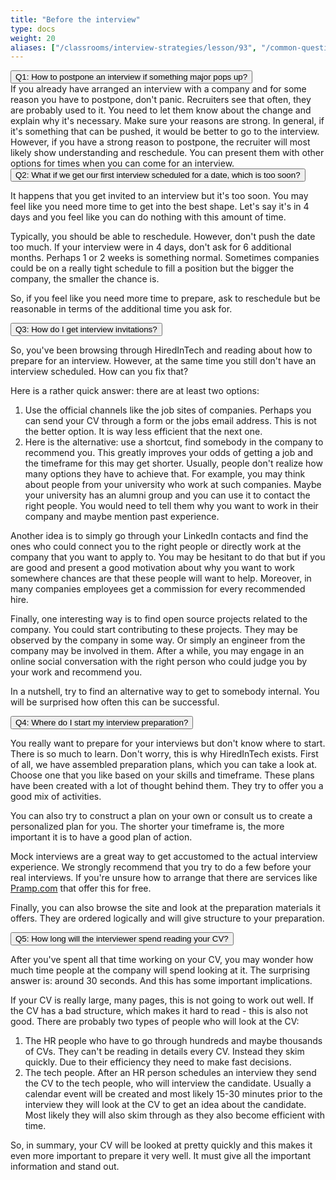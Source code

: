 ```yaml
---
title: "Before the interview"
type: docs
weight: 20
aliases: ["/classrooms/interview-strategies/lesson/93", "/common-questions/before-the-interview"]
---
```


<div class="accordion" id="accordionExample" class="open">
  <div class="accordion-item">
    <div class="accordion-header" id="headingOne">
      <button class="accordion-button collapsed" type="button" data-bs-toggle="collapse" data-bs-target="#collapseOne" aria-expanded="false" aria-controls="collapseOne">
        Q1: How to postpone an interview if something major pops up?
      </button>
    </div>
    <div id="collapseOne" class="accordion-collapse collapse" aria-labelledby="headingOne" data-bs-parent="#accordionExample">
      <div class="accordion-body">
        If you already have arranged an interview with a company and for some reason you have to postpone, don't panic. Recruiters see that often, they are probably used to it. You need to let them know about the change and explain why it's necessary. Make sure your reasons are strong. In general, if it's something that can be pushed, it would be better to go to the interview. However, if you have a strong reason to postpone, the recruiter will most likely show understanding and reschedule. You can present them with other options for times when you can come for an interview.
      </div>
    </div>
  </div>

  <div class="accordion-item">
    <div class="accordion-header" id="headingTwo">
      <button class="accordion-button collapsed" type="button" data-bs-toggle="collapse" data-bs-target="#collapseTwo" aria-expanded="false" aria-controls="collapseTwo">
        Q2: What if we get our first interview scheduled for a date, which is too soon?
      </button>
    </div>
    <div id="collapseTwo" class="accordion-collapse collapse" aria-labelledby="headingTwo" data-bs-parent="#accordionExample">
      <div class="accordion-body">
        <p>It happens that you get invited to an interview but it's too soon. You may feel like you need more time to get into the best shape. Let's say it's in 4 days and you feel like you can do nothing with this amount of time.</p>
        <p>Typically, you should be able to reschedule. However, don't push the date too much. If your interview were in 4 days, don't ask for 6 additional months. Perhaps 1 or 2 weeks is something normal. Sometimes companies could be on a really tight schedule to fill a position but the bigger the company, the smaller the chance is.</p>
        <p>So, if you feel like you need more time to prepare, ask to reschedule but be reasonable in terms of the additional time you ask for.</p>
      </div>
    </div>
  </div>

  <div class="accordion-item">
    <div class="accordion-header" id="headingTwo">
      <button class="accordion-button collapsed" type="button" data-bs-toggle="collapse" data-bs-target="#collapseThree" aria-expanded="false" aria-controls="collapseThree">
        Q3: How do I get interview invitations?
      </button>
    </div>
    <div id="collapseThree" class="accordion-collapse collapse" aria-labelledby="headingThree" data-bs-parent="#accordionExample">
      <div class="accordion-body">
        <p>So, you've been browsing through HiredInTech and reading about how to prepare for an interview. However, at the same time you still don't have an interview scheduled. How can you fix that?</p>
        <p>Here is a rather quick answer: there are at least two options:</p>
        <ol>
        <li> Use the official channels like the job sites of companies. Perhaps you can send your CV through a form or the jobs email address. This is not the better option. It is way less efficient that the next one.</li>
        <li> Here is the alternative: use a shortcut, find somebody in the company to recommend you. This greatly improves your odds of getting a job and the timeframe for this may get shorter. Usually, people don't realize how many options they have to achieve that. For example, you may think about people from your university who work at such companies. Maybe your university has an alumni group and you can use it to contact the right people. You would need to tell them why you want to work in their company and maybe mention past experience.</li>
        </ol>
        <p>Another idea is to simply go through your LinkedIn contacts and find the ones who could connect you to the right people or directly work at the company that you want to apply to. You may be hesitant to do that but if you are good and present a good motivation about why you want to work somewhere chances are that these people will want to help. Moreover, in many companies employees get a commission for every recommended hire.</p>
        <p>Finally, one interesting way is to find open source projects related to the company. You could start contributing to these projects. They may be observed by the company in some way. Or simply an engineer from the company may be involved in them. After a while, you may engage in an online social conversation with the right person who could judge you by your work and recommend you.</p>
        <p>In a nutshell, try to find an alternative way to get to somebody internal. You will be surprised how often this can be successful.</p>
      </div>
    </div>
  </div>

  <div class="accordion-item">
    <div class="accordion-header" id="headingFour">
      <button class="accordion-button collapsed" type="button" data-bs-toggle="collapse" data-bs-target="#collapseFour" aria-expanded="false" aria-controls="collapseFour">
        Q4: Where do I start my interview preparation?
      </button>
    </div>
    <div id="collapseFour" class="accordion-collapse collapse" aria-labelledby="headingFour" data-bs-parent="#accordionExample">
      <div class="accordion-body">
        <p>You really want to prepare for your interviews but don't know where to start. There is so much to learn. Don't worry, this is why HiredInTech exists. First of all, we have assembled preparation plans, which you can take a look at. Choose one that you like based on your skills and timeframe. These plans have been created with a lot of thought behind them. They try to offer you a good mix of activities.</p>
        <p>You can also try to construct a plan on your own or consult us to create a personalized plan for you. The shorter your timeframe is, the more important it is to have a good plan of action.</p>
        <p>Mock interviews are a great way to get accustomed to the actual interview experience. We strongly recommend that you try to do a few before your real interviews. If you're unsure how to arrange that there are services like <a href="http://www.pramp.com/ref/hiredintech?utm_source=hiredintech&utm_medium=website-link&utm_campaign=HiredInTech" target="_blank">Pramp.com</a> that offer this for free.
        <p>Finally, you can also browse the site and look at the preparation materials it offers. They are ordered logically and will give structure to your preparation.</p>
      </div>
    </div>
  </div>

  <div class="accordion-item">
    <div class="accordion-header" id="headingFive">
      <button class="accordion-button collapsed" type="button" data-bs-toggle="collapse" data-bs-target="#collapseFive" aria-expanded="false" aria-controls="collapseFive">
        Q5: How long will the interviewer spend reading your CV?
      </button>
    </div>
    <div id="collapseFive" class="accordion-collapse collapse" aria-labelledby="headingFive" data-bs-parent="#accordionExample">
      <div class="accordion-body">
        <p>After you've spent all that time working on your CV, you may wonder how much time people at the company will spend looking at it. The surprising answer is: around 30 seconds. And this has some important implications.</p>
        <p>If your CV is really large, many pages, this is not going to work out well. If the CV has a bad structure, which makes it hard to read - this is also not good. There are probably two types of people who will look at the CV:</p>
        <ol>
        <li>The HR people who have to go through hundreds and maybe thousands of CVs. They can't be reading in details every CV. Instead they skim quickly. Due to their efficiency they need to make fast decisions.</li>
        <li>The tech people. After an HR person schedules an interview they send the CV to the tech people, who will interview the candidate. Usually a calendar event will be created and most likely 15-30 minutes prior to the interview they will look at the CV to get an idea about the candidate. Most likely they will also skim through as they also become efficient with time.</li>
        </ol>
        <p>So, in summary, your CV will be looked at pretty quickly and this makes it even more important to prepare it very well. It must give all the important information and stand out.</p>
      </div>
    </div>
  </div>

</div>
